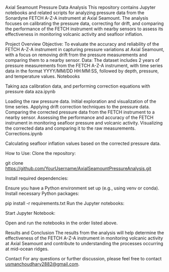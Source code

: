 Axial Seamount Pressure Data Analysis
This repository contains Jupyter notebooks and related scripts for analyzing pressure data from the Sonardyne FETCH A-Z-A instrument at Axial Seamount. The analysis focuses on calibrating the pressure data, correcting for drift, and comparing the performance of the FETCH instrument with nearby sensors to assess its effectiveness in monitoring volcanic activity and seafloor inflation.

Project Overview
Objective: To evaluate the accuracy and reliability of the FETCH A-Z-A instrument in capturing pressure variations at Axial Seamount, with a focus on removing drift from the pressure measurements and comparing them to a nearby sensor.
Data: The dataset includes 2 years of pressure measurements from the FETCH A-Z-A instrument, with time series data in the format YYYY/MM/DD HH:MM:SS, followed by depth, pressure, and temperature values.
Notebooks

Taking aza calibration data, and performing correction equations with pressure data
aza.ipynb


Loading the raw pressure data.
Initial exploration and visualization of the time series.
Applying drift correction techniques to the pressure data.
Comparing the corrected pressure data from the FETCH instrument to a nearby sensor.
Assessing the performance and accuracy of the FETCH instrument in monitoring seafloor pressure and volcanic activity.
Visualizing the corrected data and comparing it to the raw measurements.
Corrections.ipynb



Calculating seafloor inflation values based on the corrected pressure data.

How to Use:
Clone the repository:

git clone https://github.com/YourUsername/AxialSeamountPressureAnalysis.git

Install required dependencies:

Ensure you have a Python environment set up (e.g., using venv or conda).
Install necessary Python packages:

pip install -r requirements.txt
Run the Jupyter notebooks:

Start Jupyter Notebook:

Open and run the notebooks in the order listed above.


Results and Conclusion
The results from the analysis will help determine the effectiveness of the FETCH A-Z-A instrument in monitoring volcanic activity at Axial Seamount and contribute to understanding the processes occurring at mid-ocean ridges.

Contact
For any questions or further discussion, please feel free to contact usmanchoudhary2882@gmail.com.
